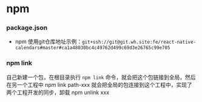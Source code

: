 # npm

### package.json

- npm 使用git仓库地址示例：`git+ssh://git@git.wh.site:fe/react-native-calendars#master#ca1a48030bc4c49762d499c69d3e26765c99e705`

### npm link

自己新建一个包，在根目录执行 `npm link` 命令，就会把这个包链接到全局，然后在另一个工程中 npm link path-xxx 就会把全局的包连接到这个工程中，实现了两个工程开发的同步，卸载 npm unlink xxx